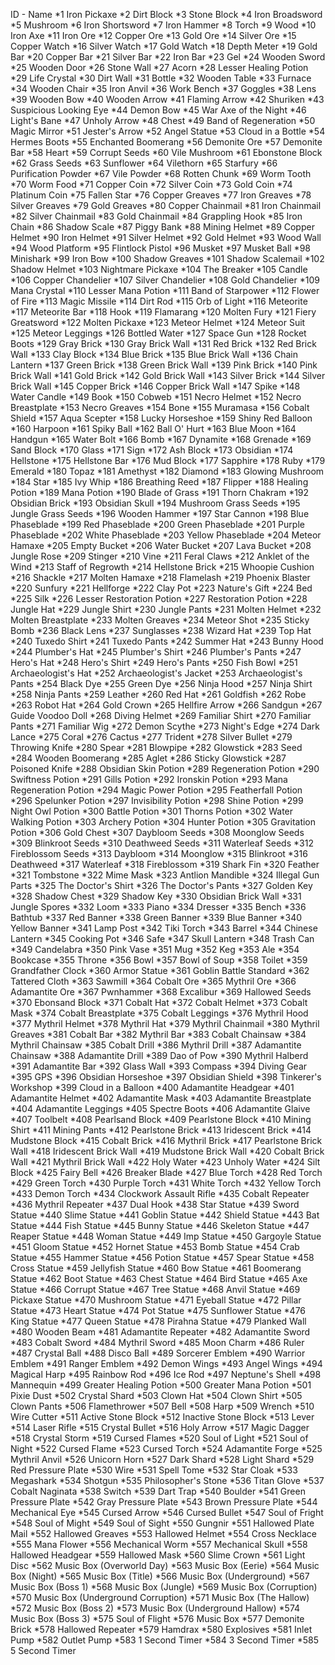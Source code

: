 ID - Name
*1	Iron Pickaxe
*2	Dirt Block
*3	Stone Block
*4	Iron Broadsword
*5	Mushroom
*6	Iron Shortsword
*7	Iron Hammer
*8	Torch
*9	Wood
*10	Iron Axe
*11	Iron Ore
*12	Copper Ore
*13	Gold Ore
*14	Silver Ore
*15	Copper Watch
*16	Silver Watch
*17	Gold Watch
*18	Depth Meter
*19	Gold Bar
*20	Copper Bar
*21	Silver Bar
*22	Iron Bar
*23	Gel
*24	Wooden Sword
*25	Wooden Door
*26	Stone Wall
*27	Acorn
*28	Lesser Healing Potion
*29	Life Crystal
*30	Dirt Wall
*31	Bottle
*32	Wooden Table
*33	Furnace
*34	Wooden Chair
*35	Iron Anvil
*36	Work Bench
*37	Goggles
*38	Lens
*39	Wooden Bow
*40	Wooden Arrow
*41	Flaming Arrow
*42	Shuriken
*43	Suspicious Looking Eye
*44	Demon Bow
*45	War Axe of the Night
*46	Light's Bane
*47	Unholy Arrow
*48	Chest
*49	Band of Regeneration
*50	Magic Mirror
*51	Jester's Arrow
*52	Angel Statue
*53	Cloud in a Bottle
*54	Hermes Boots
*55	Enchanted Boomerang
*56	Demonite Ore
*57	Demonite Bar
*58	Heart
*59	Corrupt Seeds
*60	Vile Mushroom
*61	Ebonstone Block
*62	Grass Seeds
*63	Sunflower
*64	Vilethorn
*65	Starfury
*66	Purification Powder
*67	Vile Powder
*68	Rotten Chunk
*69	Worm Tooth
*70	Worm Food
*71	Copper Coin
*72	Silver Coin
*73	Gold Coin
*74	Platinum Coin
*75	Fallen Star
*76	Copper Greaves
*77	Iron Greaves
*78	Silver Greaves
*79	Gold Greaves
*80	Copper Chainmail
*81	Iron Chainmail
*82	Silver Chainmail
*83	Gold Chainmail
*84	Grappling Hook
*85	Iron Chain
*86	Shadow Scale
*87	Piggy Bank
*88	Mining Helmet
*89	Copper Helmet
*90	Iron Helmet
*91	Silver Helmet
*92	Gold Helmet
*93	Wood Wall
*94	Wood Platform
*95	Flintlock Pistol
*96	Musket
*97	Musket Ball
*98	Minishark
*99	Iron Bow
*100	Shadow Greaves
*101	Shadow Scalemail
*102	Shadow Helmet
*103	Nightmare Pickaxe
*104	The Breaker
*105	Candle
*106	Copper Chandelier
*107	Silver Chandelier
*108	Gold Chandelier
*109	Mana Crystal
*110	Lesser Mana Potion
*111	Band of Starpower
*112	Flower of Fire
*113	Magic Missile
*114	Dirt Rod
*115	Orb of Light
*116	Meteorite
*117	Meteorite Bar
*118	Hook
*119	Flamarang
*120	Molten Fury
*121	Fiery Greatsword
*122	Molten Pickaxe
*123	Meteor Helmet
*124	Meteor Suit
*125	Meteor Leggings
*126	Bottled Water
*127	Space Gun
*128	Rocket Boots
*129	Gray Brick
*130	Gray Brick Wall
*131	Red Brick
*132	Red Brick Wall
*133	Clay Block
*134	Blue Brick
*135	Blue Brick Wall
*136	Chain Lantern
*137	Green Brick
*138	Green Brick Wall
*139	Pink Brick
*140	Pink Brick Wall
*141	Gold Brick
*142	Gold Brick Wall
*143	Silver Brick
*144	Silver Brick Wall
*145	Copper Brick
*146	Copper Brick Wall
*147	Spike
*148	Water Candle
*149	Book
*150	Cobweb
*151	Necro Helmet
*152	Necro Breastplate
*153	Necro Greaves
*154	Bone
*155	Muramasa
*156	Cobalt Shield
*157	Aqua Scepter
*158	Lucky Horseshoe
*159	Shiny Red Balloon
*160	Harpoon
*161	Spiky Ball
*162	Ball O' Hurt
*163	Blue Moon
*164	Handgun
*165	Water Bolt
*166	Bomb
*167	Dynamite
*168	Grenade
*169	Sand Block
*170	Glass
*171	Sign
*172	Ash Block
*173	Obsidian
*174	Hellstone
*175	Hellstone Bar
*176	Mud Block
*177	Sapphire
*178	Ruby
*179	Emerald
*180	Topaz
*181	Amethyst
*182	Diamond
*183	Glowing Mushroom
*184	Star
*185	Ivy Whip
*186	Breathing Reed
*187	Flipper
*188	Healing Potion
*189	Mana Potion
*190	Blade of Grass
*191	Thorn Chakram
*192	Obsidian Brick
*193	Obsidian Skull
*194	Mushroom Grass Seeds
*195	Jungle Grass Seeds
*196	Wooden Hammer
*197	Star Cannon
*198	Blue Phaseblade
*199	Red Phaseblade
*200	Green Phaseblade
*201	Purple Phaseblade
*202	White Phaseblade
*203	Yellow Phaseblade
*204	Meteor Hamaxe
*205	Empty Bucket
*206	Water Bucket
*207	Lava Bucket
*208	Jungle Rose
*209	Stinger
*210	Vine
*211	Feral Claws
*212	Anklet of the Wind
*213	Staff of Regrowth
*214	Hellstone Brick
*215	Whoopie Cushion
*216	Shackle
*217	Molten Hamaxe
*218	Flamelash
*219	Phoenix Blaster
*220	Sunfury
*221	Hellforge
*222	Clay Pot
*223	Nature's Gift
*224	Bed
*225	Silk
*226	Lesser Restoration Potion
*227	Restoration Potion
*228	Jungle Hat
*229	Jungle Shirt
*230	Jungle Pants
*231	Molten Helmet
*232	Molten Breastplate
*233	Molten Greaves
*234	Meteor Shot
*235	Sticky Bomb
*236	Black Lens
*237	Sunglasses
*238	Wizard Hat
*239	Top Hat
*240	Tuxedo Shirt
*241	Tuxedo Pants
*242	Summer Hat
*243	Bunny Hood
*244	Plumber's Hat
*245	Plumber's Shirt
*246	Plumber's Pants
*247	Hero's Hat
*248	Hero's Shirt
*249	Hero's Pants
*250	Fish Bowl
*251	Archaeologist's Hat
*252	Archaeologist's Jacket
*253	Archaeologist's Pants
*254	Black Dye
*255	Green Dye
*256	Ninja Hood
*257	Ninja Shirt
*258	Ninja Pants
*259	Leather
*260	Red Hat
*261	Goldfish
*262	Robe
*263	Robot Hat
*264	Gold Crown
*265	Hellfire Arrow
*266	Sandgun
*267	Guide Voodoo Doll
*268	Diving Helmet
*269	Familiar Shirt
*270	Familiar Pants
*271	Familiar Wig
*272	Demon Scythe
*273	Night's Edge
*274	Dark Lance
*275	Coral
*276	Cactus
*277	Trident
*278	Silver Bullet
*279	Throwing Knife
*280	Spear
*281	Blowpipe
*282	Glowstick
*283	Seed
*284	Wooden Boomerang
*285	Aglet
*286	Sticky Glowstick
*287	Poisoned Knife
*288	Obsidian Skin Potion
*289	Regeneration Potion
*290	Swiftness Potion
*291	Gills Potion
*292	Ironskin Potion
*293	Mana Regeneration Potion
*294	Magic Power Potion
*295	Featherfall Potion
*296	Spelunker Potion
*297	Invisibility Potion
*298	Shine Potion
*299	Night Owl Potion
*300	Battle Potion
*301	Thorns Potion
*302	Water Walking Potion
*303	Archery Potion
*304	Hunter Potion
*305	Gravitation Potion
*306	Gold Chest
*307	Daybloom Seeds
*308	Moonglow Seeds
*309	Blinkroot Seeds
*310	Deathweed Seeds
*311	Waterleaf Seeds
*312	Fireblossom Seeds
*313	Daybloom
*314	Moonglow
*315	Blinkroot
*316	Deathweed
*317	Waterleaf
*318	Fireblossom
*319	Shark Fin
*320	Feather
*321	Tombstone
*322	Mime Mask
*323	Antlion Mandible
*324	Illegal Gun Parts
*325	The Doctor's Shirt
*326	The Doctor's Pants
*327	Golden Key
*328	Shadow Chest
*329	Shadow Key
*330	Obsidian Brick Wall
*331	Jungle Spores
*332	Loom
*333	Piano
*334	Dresser
*335	Bench
*336	Bathtub
*337	Red Banner
*338	Green Banner
*339	Blue Banner
*340	Yellow Banner
*341	Lamp Post
*342	Tiki Torch
*343	Barrel
*344	Chinese Lantern
*345	Cooking Pot
*346	Safe
*347	Skull Lantern
*348	Trash Can
*349	Candelabra
*350	Pink Vase
*351	Mug
*352	Keg
*353	Ale
*354	Bookcase
*355	Throne
*356	Bowl
*357	Bowl of Soup
*358	Toilet
*359	Grandfather Clock
*360	Armor Statue
*361	Goblin Battle Standard
*362	Tattered Cloth
*363	Sawmill
*364	Cobalt Ore
*365	Mythril Ore
*366	Adamantite Ore
*367	Pwnhammer
*368	Excalibur
*369	Hallowed Seeds
*370	Ebonsand Block
*371	Cobalt Hat
*372	Cobalt Helmet
*373	Cobalt Mask
*374	Cobalt Breastplate
*375	Cobalt Leggings
*376	Mythril Hood
*377	Mythril Helmet
*378	Mythril Hat
*379	Mythril Chainmail
*380	Mythril Greaves
*381	Cobalt Bar
*382	Mythril Bar
*383	Cobalt Chainsaw
*384	Mythril Chainsaw
*385	Cobalt Drill
*386	Mythril Drill
*387	Adamantite Chainsaw
*388	Adamantite Drill
*389	Dao of Pow
*390	Mythril Halberd
*391	Adamantite Bar
*392	Glass Wall
*393	Compass
*394	Diving Gear
*395	GPS
*396	Obsidian Horseshoe
*397	Obsidian Shield
*398	Tinkerer's Workshop
*399	Cloud in a Balloon
*400	Adamantite Headgear
*401	Adamantite Helmet
*402	Adamantite Mask
*403	Adamantite Breastplate
*404	Adamantite Leggings
*405	Spectre Boots
*406	Adamantite Glaive
*407	Toolbelt
*408	Pearlsand Block
*409	Pearlstone Block
*410	Mining Shirt
*411	Mining Pants
*412	Pearlstone Brick
*413	Iridescent Brick
*414	Mudstone Block
*415	Cobalt Brick
*416	Mythril Brick
*417	Pearlstone Brick Wall
*418	Iridescent Brick Wall
*419	Mudstone Brick Wall
*420	Cobalt Brick Wall
*421	Mythril Brick Wall
*422	Holy Water
*423	Unholy Water
*424	Silt Block
*425	Fairy Bell
*426	Breaker Blade
*427	Blue Torch
*428	Red Torch
*429	Green Torch
*430	Purple Torch
*431	White Torch
*432	Yellow Torch
*433	Demon Torch
*434	Clockwork Assault Rifle
*435	Cobalt Repeater
*436	Mythril Repeater
*437	Dual Hook
*438	Star Statue
*439	Sword Statue
*440	Slime Statue
*441	Goblin Statue
*442	Shield Statue
*443	Bat Statue
*444	Fish Statue
*445	Bunny Statue
*446	Skeleton Statue
*447	Reaper Statue
*448	Woman Statue
*449	Imp Statue
*450	Gargoyle Statue
*451	Gloom Statue
*452	Hornet Statue
*453	Bomb Statue
*454	Crab Statue
*455	Hammer Statue
*456	Potion Statue
*457	Spear Statue
*458	Cross Statue
*459	Jellyfish Statue
*460	Bow Statue
*461	Boomerang Statue
*462	Boot Statue
*463	Chest Statue
*464	Bird Statue
*465	Axe Statue
*466	Corrupt Statue
*467	Tree Statue
*468	Anvil Statue
*469	Pickaxe Statue
*470	Mushroom Statue
*471	Eyeball Statue
*472	Pillar Statue
*473	Heart Statue
*474	Pot Statue
*475	Sunflower Statue
*476	King Statue
*477	Queen Statue
*478	Pirahna Statue
*479	Planked Wall
*480	Wooden Beam
*481	Adamantite Repeater
*482	Adamantite Sword
*483	Cobalt Sword
*484	Mythril Sword
*485	Moon Charm
*486	Ruler
*487	Crystal Ball
*488	Disco Ball
*489	Sorcerer Emblem
*490	Warrior Emblem
*491	Ranger Emblem
*492	Demon Wings
*493	Angel Wings
*494	Magical Harp
*495	Rainbow Rod
*496	Ice Rod
*497	Neptune's Shell
*498	Mannequin
*499	Greater Healing Potion
*500	Greater Mana Potion
*501	Pixie Dust
*502	Crystal Shard
*503	Clown Hat
*504	Clown Shirt
*505	Clown Pants
*506	Flamethrower
*507	Bell
*508	Harp
*509	Wrench
*510	Wire Cutter
*511	Active Stone Block
*512	Inactive Stone Block
*513	Lever
*514	Laser Rifle
*515	Crystal Bullet
*516	Holy Arrow
*517	Magic Dagger
*518	Crystal Storm
*519	Cursed Flames
*520	Soul of Light
*521	Soul of Night
*522	Cursed Flame
*523	Cursed Torch
*524	Adamantite Forge
*525	Mythril Anvil
*526	Unicorn Horn
*527	Dark Shard
*528	Light Shard
*529	Red Pressure Plate
*530	Wire
*531	Spell Tome
*532	Star Cloak
*533	Megashark
*534	Shotgun
*535	Philosopher's Stone
*536	Titan Glove
*537	Cobalt Naginata
*538	Switch
*539	Dart Trap
*540	Boulder
*541	Green Pressure Plate
*542	Gray Pressure Plate
*543	Brown Pressure Plate
*544	Mechanical Eye
*545	Cursed Arrow
*546	Cursed Bullet
*547	Soul of Fright
*548	Soul of Might
*549	Soul of Sight
*550	Gungnir
*551	Hallowed Plate Mail
*552	Hallowed Greaves
*553	Hallowed Helmet
*554	Cross Necklace
*555	Mana Flower
*556	Mechanical Worm
*557	Mechanical Skull
*558	Hallowed Headgear
*559	Hallowed Mask
*560	Slime Crown
*561	Light Disc
*562	Music Box (Overworld Day)
*563	Music Box (Eerie)
*564	Music Box (Night)
*565	Music Box (Title)
*566	Music Box (Underground)
*567	Music Box (Boss 1)
*568	Music Box (Jungle)
*569	Music Box (Corruption)
*570	Music Box (Underground Corruption)
*571	Music Box (The Hallow)
*572	Music Box (Boss 2)
*573	Music Box (Underground Hallow)
*574	Music Box (Boss 3)
*575	Soul of Flight
*576	Music Box
*577	Demonite Brick
*578	Hallowed Repeater
*579	Hamdrax
*580	Explosives
*581	Inlet Pump
*582	Outlet Pump
*583	1 Second Timer
*584	3 Second Timer
*585	5 Second Timer